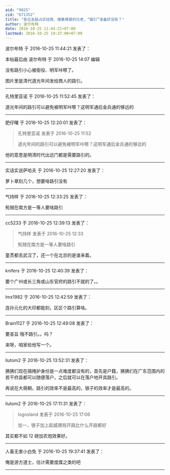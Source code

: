 ```yaml
---
aid: "9025"
zid: "671352"
title: "各位去敌占区经商、搜集情报的元老，“路引”准备好没有？"
author: 波尔布特
date: 2016-10-25 11:44:21+07:00
lastmod: 2016-10-25 19:37:00+07:00
---
```


波尔布特 于 2016-10-25 11:44:21 发表了：

本帖最后由 波尔布特 于 2016-10-25 14:07 编辑

没有路引小心被衙役、明军咔嚓了。

图片里是清代道光年间发给商人的路引。

---

孔特里亚诺 于 2016-10-25 11:52:45 发表了：

道光年间的路引可以避免被明军咔嚓？这明军通后金兵通的够远的

---

肥仔曙 于 2016-10-25 12:20:01 发表了：

> 孔特里亚诺 发表于 2016-10-25 11:52
>
> 道光年间的路引可以避免被明军咔嚓？这明军通后金兵通的够远的

他的意思是明清时代出远门都是需要路引的。

---

实话实说萨哈夫 于 2016-10-25 12:27:20 发表了：

萝卜章刻几个，想要啥路引没有

---

气持样 于 2016-10-25 12:33:25 发表了：

髡贼在南方是一等人要啥路引

---

cc5233 于 2016-10-25 12:39:13 发表了：

> 气持样 发表于 2016-10-25 12:33
>
> 髡贼在南方是一等人要啥路引

童贯都去武汉了，还一个在北京的是谁来着。

---

knifers 于 2016-10-25 12:40:39 发表了：

要个广州或长三角或山东官府的路引不就的了。。

---

lmx1982 于 2016-10-25 12:42:59 发表了：

连孙元化的大印都能刻，区区个路引算啥。

---

Brain1127 于 2016-10-25 12:49:08 发表了：

要圣旨 哦不路引。。吗？

来呀，咱家给他写一个。

---

liutom2 于 2016-10-25 13:52:31 发表了：

狒狒们现在搞掩护身份是一点难度都没有的，首先是户籍，狒狒们在广东范围内的若干府县都可以随便落户，之后就可以在落户地开具路引。

再说在大萌朝，路引的效率不是最高的，银子的效率才是最高的。

---

liutom2 于 2016-10-25 17:11:31 发表了：

> logosland 发表于 2016-10-25 17:06
>
> 加一，银子加上起威镖局开路比什么开路都好

其实都不如 12 磅加农炮效果好。

---

人畜无害小白免 于 2016-10-25 19:37:41 发表了：

俺是游方道士，估计需要度牒之类的吧

---
